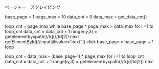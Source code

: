 ページャー　スクレイピング

base_page = 1
page_max = 10
data_cnt = 0
data_max = get_data_cnt()


loop_cnt = page_max
while base_page * page_max > data_max
  for i =1 to loop_cnt
	data_cnt = data_cnt + 1
	range(iy,3) = getelementbyxpath(//tr[i}/td[2])
  next
  getElenentById(//input[@value=“next”]).click
  base_page = base_page + 1
loop

loop_cnt =  data_max -  (base_page-1) * page_max 
for i =1 to loop_cnt
	data_cnt = data_cnt + 1
	range(iy,3) = getelementbyxpath(//tr[i}/td[2])
next

